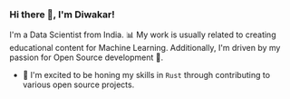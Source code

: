 ### Hi there 👋, I'm Diwakar!

I'm a Data Scientist from India. 📊 My work is usually related to creating educational content for Machine Learning. Additionally, I'm driven by my passion for Open Source development 🌱.

- 🌱 I'm excited to be honing my skills in `Rust` through contributing to various open source projects.

<!--
**Diwakar-Gupta/Diwakar-Gupta** is a ✨ _special_ ✨ repository because its `README.md` (this file) appears on your GitHub profile.

Here are some ideas to get you started:

- 🔭 I’m currently working on ...
- 🌱 I’m currently learning ...
- 👯 I’m looking to collaborate on ...
- 🤔 I’m looking for help with ...
- 💬 Ask me about ...
- 📫 How to reach me: ...
- 😄 Pronouns: ...
- ⚡ Fun fact: ...
-->
